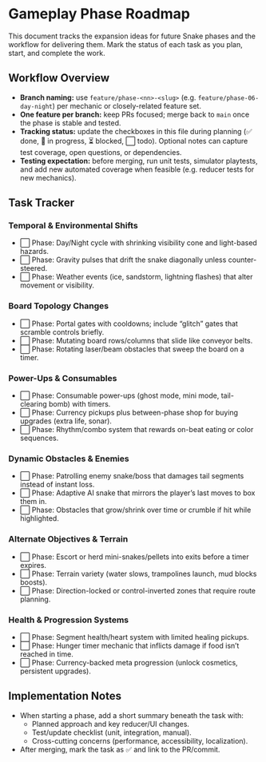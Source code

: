 # Gameplay Phase Roadmap

This document tracks the expansion ideas for future Snake phases and the workflow for delivering them. Mark the status of each task as you plan, start, and complete the work.

## Workflow Overview
- **Branch naming:** use `feature/phase-<nn>-<slug>` (e.g. `feature/phase-06-day-night`) per mechanic or closely-related feature set.
- **One feature per branch:** keep PRs focused; merge back to `main` once the phase is stable and tested.
- **Tracking status:** update the checkboxes in this file during planning (✅ done, 🚧 in progress, ⏳ blocked, ⬜ todo). Optional notes can capture test coverage, open questions, or dependencies.
- **Testing expectation:** before merging, run unit tests, simulator playtests, and add new automated coverage when feasible (e.g. reducer tests for new mechanics).

## Task Tracker

### Temporal & Environmental Shifts
- ⬜ Phase: Day/Night cycle with shrinking visibility cone and light-based hazards.
- ⬜ Phase: Gravity pulses that drift the snake diagonally unless counter-steered.
- ⬜ Phase: Weather events (ice, sandstorm, lightning flashes) that alter movement or visibility.

### Board Topology Changes
- ⬜ Phase: Portal gates with cooldowns; include “glitch” gates that scramble controls briefly.
- ⬜ Phase: Mutating board rows/columns that slide like conveyor belts.
- ⬜ Phase: Rotating laser/beam obstacles that sweep the board on a timer.

### Power-Ups & Consumables
- ⬜ Phase: Consumable power-ups (ghost mode, mini mode, tail-clearing bomb) with timers.
- ⬜ Phase: Currency pickups plus between-phase shop for buying upgrades (extra life, sonar).
- ⬜ Phase: Rhythm/combo system that rewards on-beat eating or color sequences.

### Dynamic Obstacles & Enemies
- ⬜ Phase: Patrolling enemy snake/boss that damages tail segments instead of instant loss.
- ⬜ Phase: Adaptive AI snake that mirrors the player’s last moves to box them in.
- ⬜ Phase: Obstacles that grow/shrink over time or crumble if hit while highlighted.

### Alternate Objectives & Terrain
- ⬜ Phase: Escort or herd mini-snakes/pellets into exits before a timer expires.
- ⬜ Phase: Terrain variety (water slows, trampolines launch, mud blocks boosts).
- ⬜ Phase: Direction-locked or control-inverted zones that require route planning.

### Health & Progression Systems
- ⬜ Phase: Segment health/heart system with limited healing pickups.
- ⬜ Phase: Hunger timer mechanic that inflicts damage if food isn’t reached in time.
- ⬜ Phase: Currency-backed meta progression (unlock cosmetics, persistent upgrades).

## Implementation Notes
- When starting a phase, add a short summary beneath the task with:
  - Planned approach and key reducer/UI changes.
  - Test/update checklist (unit, integration, manual).
  - Cross-cutting concerns (performance, accessibility, localization).
- After merging, mark the task as ✅ and link to the PR/commit.


